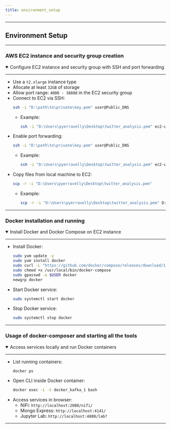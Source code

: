 ```yaml
---
title: environment_setup
---
```


---
## Environment Setup
---

### AWS EC2 instance and security group creation
<details - open>
<summary>Configure EC2 instance and security group with SSH and port forwarding</summary>

---
- Use a `t2.xlarge` instance type
- Allocate at least `32GB` of storage
- Allow port range: `4000 - 38888` in the EC2 security group
- Connect to EC2 via SSH:
  ```bash
  ssh -i "D:\path\to\private\key.pem" user@Public_DNS
  ```
  - Example:
    ```bash
    ssh -i "D:\Users\pyerravelly\Desktop\twitter_analysis.pem" ec2-user@ec2-54-203-235-65.us-west-2.compute.amazonaws.com
    ```
- Enable port forwarding:
  ```bash
  ssh -i "D:\path\to\private\key.pem" user@Public_DNS
  ```
  - Example:
    ```bash
    ssh -i "D:\Users\pyerravelly\Desktop\twitter_analysis.pem" ec2-user@ec2-34-208-254-29.us-west-2.compute.amazonaws.com -L 2081:localhost:2041 -L 4888:localhost:4888 -L 2080:localhost:2080 -L 8050:localhost:8050 -L 4141:localhost:4141
    ```
- Copy files from local machine to EC2:
  ```bash
  scp -r -i "D:\Users\pyerravelly\Desktop\twitter_analysis.pem"
  ```
  - Example:
    ```bash
    scp -r -i "D:\Users\pyerravelly\Desktop\twitter_analysis.pem" D:\Users\pyerravelly\Downloads\spark-standalone-cluster-on-docker-master\build\docker\docker-exp ec2-user@ec2-34-208-254-29.us-west-2.compute.amazonaws.com:/home/ec2-user/docker_exp
    ```
---

</details>

### Docker installation and running
<details - open>
<summary>Install Docker and Docker Compose on EC2 instance</summary>

---
- Install Docker:
  ```bash
  sudo yum update -y
  sudo yum install docker
  sudo curl -L "https://github.com/docker/compose/releases/download/1.29.1/docker-compose-$(uname -s)-$(uname -m)" -o /usr/local/bin/docker-compose
  sudo chmod +x /usr/local/bin/docker-compose
  sudo gpasswd -a $USER docker
  newgrp docker
  ```
- Start Docker service:
  ```bash
  sudo systemctl start docker
  ```
- Stop Docker service:
  ```bash
  sudo systemctl stop docker
  ```
---

</details>

### Usage of docker-composer and starting all the tools
<details - open>
<summary>Access services locally and run Docker containers</summary>

---
- List running containers:
  ```bash
  docker ps
  ```
- Open CLI inside Docker container:
  ```bash
  docker exec -i -t docker_kafka_1 bash
  ```
- Access services in browser:
  - NiFi: `http://localhost:2080/nifi/`
  - Mongo Express: `http://localhost:4141/`
  - Jupyter Lab: `http://localhost:4888/lab?`
---

</details>
